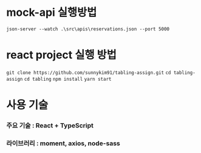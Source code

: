 # mock-api 실행방법

`json-server --watch .\src\apis\reservations.json --port 5000`

# react project 실행 방법

`git clone https://github.com/sunnykim91/tabling-assign.git`
`cd tabling-assign`
`cd tabling`
`npm install`
`yarn start`

# 사용 기술

### 주요 기술 : React + TypeScript

### 라이브러리 : moment, axios, node-sass
